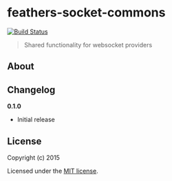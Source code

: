 # feathers-socket-commons

[![Build Status](https://travis-ci.org/feathersjs/feathers-socket-commons.png?branch=master)](https://travis-ci.org/feathersjs/feathers-socket-commons)

> Shared functionality for websocket providers

## About


## Changelog

__0.1.0__

- Initial release

## License

Copyright (c) 2015

Licensed under the [MIT license](LICENSE).

